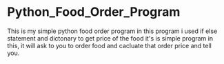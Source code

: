 # Python_Food_Order_Program
This is my simple python food order program 
in this program i used if else statement and dictonary to get price of the food
it's is simple program in this, it will ask to you to order food and cacluate that order price and tell you.
